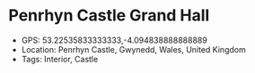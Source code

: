 # Penrhyn Castle Grand Hall

- GPS: 53.22535833333333,-4.094838888888889
- Location: Penrhyn Castle, Gwynedd, Wales, United Kingdom
- Tags: Interior, Castle
